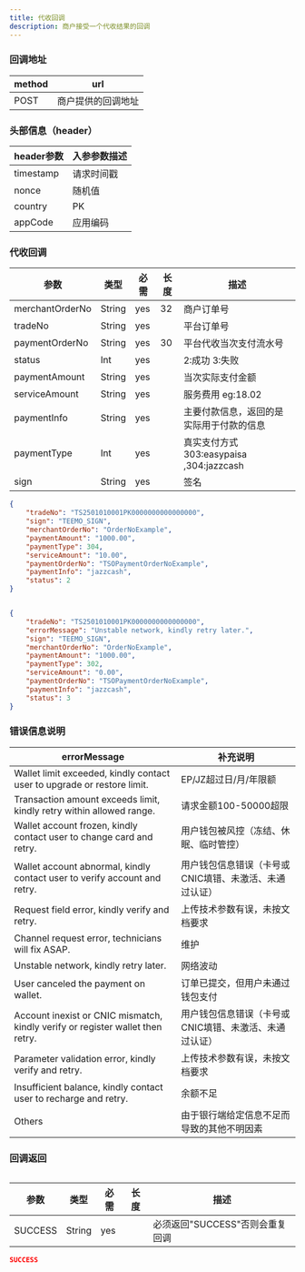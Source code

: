 ```yaml
---
title: 代收回调
description: 商户接受一个代收结果的回调
---
```


### 回调地址

| method | url                |
| ------ | ------------------ |
| POST   | 商户提供的回调地址 |

### 头部信息（header）

| header参数                  | 入参参数描述 |
|---------------------------|--------|
| timestamp                 | 请求时间戳  |
| nonce                     | 随机值    |
| country  | PK     |
| appCode  | 应用编码   |

### 代收回调

| 参数       | 类型   | 必需 | 长度  | 描述                          |
| ---------- | ------ | ---- |-----|-----------------------------|
| merchantOrderNo | String | yes  | 32  | 商户订单号                       |
| tradeNo    | String | yes  |     | 平台订单号                       |
| paymentOrderNo | String | yes  | 30  | 平台代收当次支付流水号                 |
| status     | Int | yes  |     | 2:成功 3:失败                   |
| paymentAmount     | String | yes   |     | 当次实际支付金额                    |
| serviceAmount   | String | yes   |     | 服务费用  eg:18.02              |
| paymentInfo     | String | yes   |     | 主要付款信息，返回的是实际用于付款的信息        |
| paymentType     | Int | yes   |     | 真实支付方式 303:easypaisa ,304:jazzcash |
| sign       | String | yes  |     | 签名                          |

```json title=成功回调示例
{
    "tradeNo": "TS2501010001PK0000000000000000",
    "sign": "TEEMO_SIGN",
    "merchantOrderNo": "OrderNoExample",
    "paymentAmount": "1000.00",
    "paymentType": 304,
    "serviceAmount": "10.00",
    "paymentOrderNo": "TSOPaymentOrderNoExample",
    "paymentInfo": "jazzcash",
    "status": 2
}
```

```json title=失败回调示例

{
    "tradeNo": "TS2501010001PK0000000000000000",
    "errorMessage": "Unstable network, kindly retry later.",
    "sign": "TEEMO_SIGN",
    "merchantOrderNo": "OrderNoExample",
    "paymentAmount": "1000.00",
    "paymentType": 302,
    "serviceAmount": "0.00",
    "paymentOrderNo": "TSOPaymentOrderNoExample",
    "paymentInfo": "jazzcash",
    "status": 3
}
```

### 错误信息说明

| errorMessage                                |    补充说明                            |
| ------------------------------------------- |--------------------------------|
| Wallet limit exceeded, kindly contact user to upgrade or restore limit. | EP/JZ超过日/月/年限额 |
| Transaction amount exceeds limit, kindly retry within allowed range. | 请求金额100-50000超限 |
| Wallet account frozen, kindly contact user to change card and retry. | 用户钱包被风控（冻结、休眠、临时管控） |
| Wallet account abnormal, kindly contact user to verify account and retry. | 用户钱包信息错误（卡号或CNIC填错、未激活、未通过认证） |
| Request field error, kindly verify and retry. | 上传技术参数有误，未按文档要求 |
| Channel request error, technicians will fix ASAP. | 维护 |
| Unstable network, kindly retry later. | 网络波动 |
| User canceled the payment on wallet. | 订单已提交，但用户未通过钱包支付 |
| Account inexist or CNIC mismatch, kindly verify or register wallet then retry. | 用户钱包信息错误（卡号或CNIC填错、未激活、未通过认证） |
| Parameter validation error, kindly verify and retry. | 上传技术参数有误，未按文档要求 |
| Insufficient balance, kindly contact user to recharge and retry. | 余额不足 |
| Others | 由于银行端给定信息不足而导致的其他不明因素 |


### 回调返回

<Table
thead={["字段", "类型", "必需", "描述"]}
tbody={[["SUCCESS", "String", "yes", '必须返回"SUCCESS"否则会重复回调']]}
/>

| 参数    | 类型   | 必需 | 长度 | 描述                            |
| ------- | ------ | ---- | ---- | ------------------------------- |
| SUCCESS | String | yes  |      | 必须返回"SUCCESS"否则会重复回调 |

```json title=回调示例
SUCCESS
```


